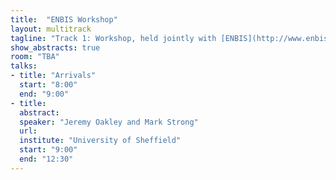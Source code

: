 ```yaml
---
title:  "ENBIS Workshop"
layout: multitrack
tagline: "Track 1: Workshop, held jointly with [ENBIS](http://www.enbis.org/activities/events/current/424_ENBIS_16_in_Sheffield/?_ts=1&_ts=1)"
show_abstracts: true
room: "TBA"
talks:
- title: "Arrivals"
  start: "8:00"
  end: "9:00"
- title:
  abstract:
  speaker: "Jeremy Oakley and Mark Strong"
  url:
  institute: "University of Sheffield"
  start: "9:00"
  end: "12:30"
---
```

